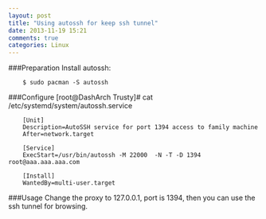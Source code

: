 ```yaml
---
layout: post
title: "Using autossh for keep ssh tunnel"
date: 2013-11-19 15:21
comments: true
categories: Linux
---
```

###Preparation
Install autossh:

```
	$ sudo pacman -S autossh

```
###Configure
[root@DashArch Trusty]# cat /etc/systemd/system/autossh.service

```
	[Unit]
	Description=AutoSSH service for port 1394 access to family machine
	After=network.target
	
	[Service]
	ExecStart=/usr/bin/autossh -M 22000  -N -T -D 1394 root@aaa.aaa.aaa.com
	
	[Install]
	WantedBy=multi-user.target

```
###Usage
Change the proxy to 127.0.0.1, port is 1394, then you can use the ssh tunnel for browsing. 

